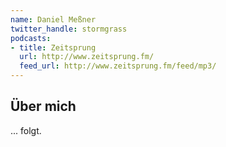 ```yaml
---
name: Daniel Meßner
twitter_handle: stormgrass
podcasts:
- title: Zeitsprung
  url: http://www.zeitsprung.fm/
  feed_url: http://www.zeitsprung.fm/feed/mp3/
---
```


## Über mich

... folgt.
